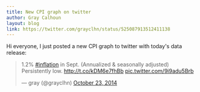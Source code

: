 ```yaml
---
title: New CPI graph on twitter
author: Gray Calhoun
layout: blog
link: https://twitter.com/grayclhn/status/525087913512411138
---
```


Hi everyone, I just posted a new CPI graph to twitter with today's
data release:

<blockquote class="twitter-tweet" lang="en"><p>1.2% <a href="https://twitter.com/hashtag/inflation?src=hash">#inflation</a> in Sept. (Annualized &amp; seasonally adjusted) Persistently low.&#10;<a href="http://t.co/kDM6e7fhBb">http://t.co/kDM6e7fhBb</a> <a href="http://t.co/9i9adu5Brb">pic.twitter.com/9i9adu5Brb</a></p>&mdash; gray (@grayclhn) <a href="https://twitter.com/grayclhn/status/525087913512411138">October 23, 2014</a></blockquote>
<script async src="//platform.twitter.com/widgets.js" charset="utf-8"></script>
